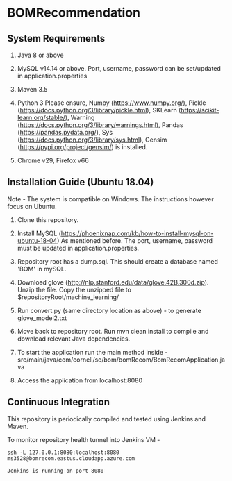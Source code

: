 # BOMRecommendation

System Requirements
-------------------

1. Java 8 or above
2. MySQL v14.14 or above. Port, username, password can be set/updated in application.properties
3. Maven 3.5
4. Python 3
    Please ensure, 
    Numpy (https://www.numpy.org/), 
    Pickle (https://docs.python.org/3/library/pickle.html), 
    SKLearn (https://scikit-learn.org/stable/), 
    Warning (https://docs.python.org/3/library/warnings.html), 
    Pandas (https://pandas.pydata.org/), 
    Sys (https://docs.python.org/3/library/sys.html), 
    Gensim (https://pypi.org/project/gensim/)
    is installed.

5. Chrome v29, Firefox v66

Installation Guide (Ubuntu 18.04)
---------------------------------

Note - The system is compatible on Windows. The instructions however focus on Ubuntu.

1. Clone this repository.

2. Install MySQL (https://phoenixnap.com/kb/how-to-install-mysql-on-ubuntu-18-04)
   As mentioned before. The port, username, password must be updated in application.properties.
   
3. Repository root has a dump.sql. This should create a database named 'BOM' in mySQL.

4. Download glove (http://nlp.stanford.edu/data/glove.42B.300d.zip). Unzip the file. Copy the unzipped file to $repositoryRoot/machine_learning/

5. Run convert.py (same directory location as above) - to generate glove_model2.txt

6. Move back to repository root. Run mvn clean install to compile and download relevant Java dependencies.

7. To start the application run the main method inside - src/main/java/com/cornell/se/bom/bomRecom/BomRecomApplication.java

8. Access the application from localhost:8080

Continuous Integration
----------------------

This repository is periodically compiled and tested using Jenkins and Maven.

To monitor repository health tunnel into Jenkins VM -

    ssh -L 127.0.0.1:8080:localhost:8080 ms3528@bomrecom.eastus.cloudapp.azure.com

    Jenkins is running on port 8080
